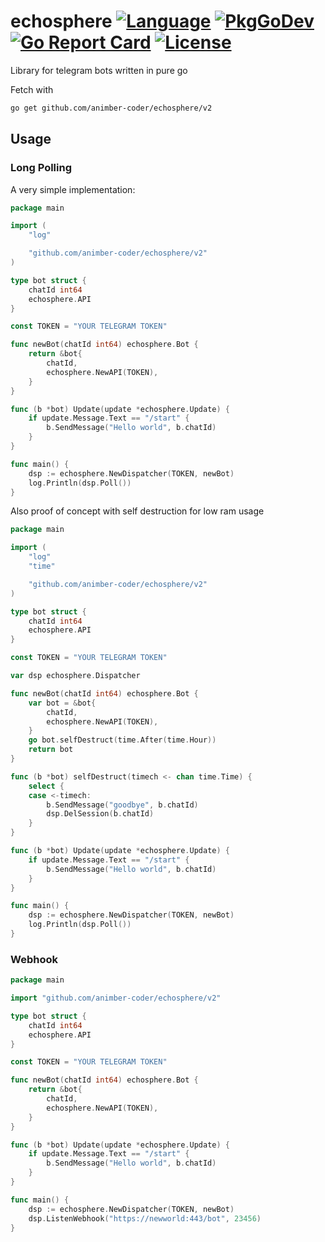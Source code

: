 # echosphere [![Language](https://img.shields.io/badge/Language-Go-blue.svg)](https://golang.org/) [![PkgGoDev](https://pkg.go.dev/badge/github.com/animber-coder/echosphere)](https://pkg.go.dev/github.com/animber-coder/echosphere) [![Go Report Card](https://goreportcard.com/badge/github.com/animber-coder/echosphere)](https://goreportcard.com/report/github.com/animber-coder/echosphere) [![License](http://img.shields.io/badge/license-LGPL3.0-orange.svg?style=flat)](https://github.com/animber-coder/echosphere/blob/master/LICENSE)

Library for telegram bots written in pure go

Fetch with

```bash
go get github.com/animber-coder/echosphere/v2
```

## Usage

### Long Polling

A very simple implementation:

```go
package main

import (
    "log"

    "github.com/animber-coder/echosphere/v2"
)

type bot struct {
    chatId int64
    echosphere.API
}

const TOKEN = "YOUR TELEGRAM TOKEN"

func newBot(chatId int64) echosphere.Bot {
    return &bot{
        chatId,
        echosphere.NewAPI(TOKEN),
    }
}

func (b *bot) Update(update *echosphere.Update) {
    if update.Message.Text == "/start" {
        b.SendMessage("Hello world", b.chatId)
    }
}

func main() {
    dsp := echosphere.NewDispatcher(TOKEN, newBot)
    log.Println(dsp.Poll())
}
```


Also proof of concept with self destruction for low ram usage

```go
package main

import (
    "log"
    "time"

    "github.com/animber-coder/echosphere/v2"
)

type bot struct {
    chatId int64
    echosphere.API
}

const TOKEN = "YOUR TELEGRAM TOKEN"

var dsp echosphere.Dispatcher

func newBot(chatId int64) echosphere.Bot {
    var bot = &bot{
        chatId,
        echosphere.NewAPI(TOKEN),
    }
    go bot.selfDestruct(time.After(time.Hour))
    return bot
}

func (b *bot) selfDestruct(timech <- chan time.Time) {
    select {
    case <-timech:
        b.SendMessage("goodbye", b.chatId)
        dsp.DelSession(b.chatId)
    }
}

func (b *bot) Update(update *echosphere.Update) {
    if update.Message.Text == "/start" {
        b.SendMessage("Hello world", b.chatId)
    }
}

func main() {
    dsp := echosphere.NewDispatcher(TOKEN, newBot)
    log.Println(dsp.Poll())
}
```

### Webhook

```go
package main

import "github.com/animber-coder/echosphere/v2"

type bot struct {
	chatId int64
	echosphere.API
}

const TOKEN = "YOUR TELEGRAM TOKEN"

func newBot(chatId int64) echosphere.Bot {
	return &bot{
		chatId,
		echosphere.NewAPI(TOKEN),
	}
}

func (b *bot) Update(update *echosphere.Update) {
	if update.Message.Text == "/start" {
		b.SendMessage("Hello world", b.chatId)
	}
}

func main() {
	dsp := echosphere.NewDispatcher(TOKEN, newBot)
	dsp.ListenWebhook("https://newworld:443/bot", 23456)
}
```

